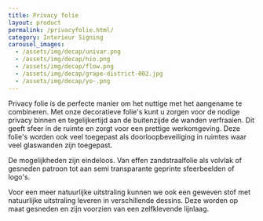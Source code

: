 ```yaml
---
title: Privacy folie
layout: product
permalink: /privacyfolie.html/
category: Interieur Signing
carousel_images:
  - /assets/img/decap/univar.png
  - /assets/img/decap/nio.png
  - /assets/img/decap/flow.png
  - /assets/img/decap/grape-district-002.jpg
  - /assets/img/decap/yo-.png
---
```

Privacy folie is de perfecte manier om het nuttige met het aangename te combineren. Met onze decoratieve folie's kunt u zorgen voor de nodige privacy binnen en tegelijkertijd aan de buitenzijde de wanden verfraaien. Dit geeft sfeer in de ruimte en zorgt voor een prettige werkomgeving. Deze folie's worden ook veel toegepast als doorloopbeveiliging in ruimtes waar veel glaswanden zijn toegepast.

De mogelijkheden zijn eindeloos. Van effen zandstraalfolie als volvlak of gesneden patroon tot aan semi transparante geprinte sfeerbeelden of logo's. 

Voor een meer natuurlijke uitstraling kunnen we ook een geweven stof met natuurlijke uitstraling leveren in verschillende dessins. Deze worden op maat gesneden en zijn voorzien van een zelfklevende lijnlaag.
